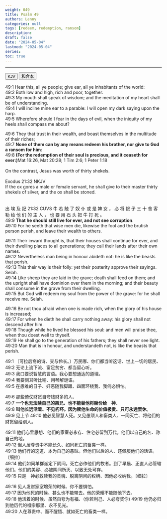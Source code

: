 ```yaml
---
weight: 049
title: Psalm 49
authors: Lenny
categories: null
tags: [redeem, redemption, ransom]
description: 
draft: false
date: "2024-05-04"
lastmod: "2024-05-04"
series: 
toc: true
---
```


<!--more-->
---

<!-- Tab links -->

<div class="tab">
  <button class="tablinks active" onclick="tablabel(event, 'english')">KJV</button>
  <button class="tablinks" onclick="tablabel(event, 'chinese')">和合本</button>
</div>

<!-- Tab content -->
<div id="english" class="tabcontent" style="display:block">

49:1 Hear this, all ye people; give ear, all ye inhabitants of the world:  
49:2 Both low and high, rich and poor, together.  
49:3 My mouth shall speak of wisdom; and the meditation of my heart shall be of understanding.  
49:4 I will incline mine ear to a parable: I will open my dark saying upon the harp.  
49:5 Wherefore should I fear in the days of evil, when the iniquity of my heels shall compass me about?  

49:6 They that trust in their wealth, and boast themselves in the multitude of their riches;  
49:7 <b>None of them can by any means redeem his brother, nor give to God a ransom for him</b>:  
49:8 <b>(For the redemption of their soul is precious, and it ceaseth for ever:)</b><label class="margin-toggle sidenote-number"></label><span class="sidenote">Mat 16:26, Mat 20:28; 1 Tim 2:6; 1 Peter 1:18<br><br>On the contrast, Jesus was worth of thirty shekels.
<br><br>
Exodus 21:32 NKJV  
If the ox gores a male or female servant, he shall give to their master thirty shekels of silver, and the ox shall be stoned.  
<br><br>
出 埃 及 記 21:32 CUVS
牛 若 触 了 奴 仆 或 是 婢 女 ， 必 将 银 子 三 十 舍 客 勒 给 他 们 的 主 人 ， 也 要 用 石 头 把 牛 打 死 。
</span>  
49:9 <b>That he should still live for ever, and not see corruption</b>.  
49:10 For he seeth that wise men die, likewise the fool and the brutish person perish, and leave their wealth to others.  

49:11 Their inward thought is, that their houses shall continue for ever, and their dwelling places to all generations; they call their lands after their own names.  
49:12 Nevertheless man being in honour abideth not: he is like the beasts that perish.  
49:13 This their way is their folly: yet their posterity approve their sayings. Selah.  
49:14 Like sheep they are laid in the grave; death shall feed on them; and the upright shall have dominion over them in the morning; and their beauty shall consume in the grave from their dwelling.  
49:15 But God will redeem my soul from the power of the grave: for he shall receive me. Selah.  

49:16 Be not thou afraid when one is made rich, when the glory of his house is increased;  
49:17 For when he dieth he shall carry nothing away: his glory shall not descend after him.  
49:18 Though while he lived he blessed his soul: and men will praise thee, when thou doest well to thyself.  
49:19 He shall go to the generation of his fathers; they shall never see light.  
49:20 Man that is in honour, and understandeth not, is like the beasts that perish.
</div>

<div id="chinese" class="tabcontent">

49:1 〔可拉后裔的诗、交与伶长。〕万民哪、你们都当听这话、世上一切的居民、  
49:2 无论上流下流、富足贫穷、都当留心听。  
49:3 我口要说智慧的言语。我心要想通达的道理。  
49:4 我要侧耳听比喻、用琴解谜语。  
49:5 在患难的日子、奸恶随我脚跟、四面环绕我、我何必惧怕。  

49:6 那些倚仗财货自夸钱财多的人、  
49:7 <b>一个也无法赎自己的弟兄、也不能替他将赎价给　神</b>、  
49:8 <b>叫他长远活着、不见朽坏。因为赎他生命的价值极贵、只可永远罢休</b>。  
49:9 见上节
49:10 他必见智慧人死。又见愚顽人和畜类人、一同灭亡、将他们的财货留给别人。  

49:11 他们心里思想、他们的家室必永存、住宅必留到万代。他们以自己的名、称自己的地。  
49:12 但人居尊贵中不能长久、如同死亡的畜类一样。  
49:13 他们行的这道、本为自己的愚昧。但他们以后的人、还佩服他们的话语。〔细拉〕  
49:14 他们如同羊群派定下阴间。死亡必作他们的牧者。到了早晨、正直人必管辖他们。他们的美容、必被阴间所灭、以致无处可存。  
49:15 只是　神必救赎我的灵魂、脱离阴间的权柄、因他必收纳我。〔细拉〕  

49:16 见人发财家室增荣的时候、你不要惧怕。  
49:17 因为他死的时候、甚么也不能带去。他的荣耀不能随他下去。  
49:18 他活着的时候、虽然自夸为有福、（你若利己、人必夸奖你)
49:19 他仍必归到他历代的祖宗那里、永不见光。  
49:20 人在尊贵中、而不醒悟、就如死亡的畜类一样。  
</div>


